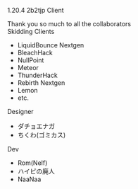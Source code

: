 1.20.4 2b2tjp Client

Thank you so much to all the collaborators  
Skidding Clients  
- LiquidBounce Nextgen  
- BleachHack  
- NullPoint  
- Meteor  
- ThunderHack  
- Rebirth Nextgen  
- Lemon  
- etc.  

Designer  
- ダチョエナガ  
- ちくわ(ゴミカス)  

Dev  
- Rom(Nelf)  
- ハイピの廃人  
- NaaNaa  
